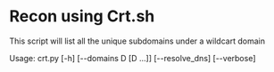# Recon using Crt.sh
This script will list all the unique subdomains under a wildcart domain

Usage: crt.py [-h] [--domains D [D ...]] [--resolve_dns] [--verbose]
